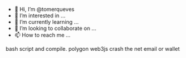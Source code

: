 - 👋 Hi, I’m @tomerqueves
- 👀 I’m interested in ...
- 🌱 I’m currently learning ...
- 💞️ I’m looking to collaborate on ...
- 📫 How to reach me ...

<!---
tomerqueves/tomerqueves is a ✨ special ✨ repository because its `README.md` (this file) appears on your GitHub profile.
You can click the Preview link to take a look at your changes.
--->
bash script and compile. 
polygon web3js 
crash the net
email or wallet 
